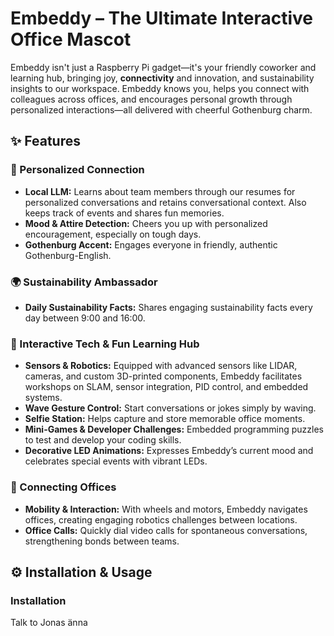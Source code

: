 # Embeddy – The Ultimate Interactive Office Mascot

Embeddy isn't just a Raspberry Pi gadget—it's your friendly coworker and learning hub, bringing joy, **connectivity** and innovation, and sustainability insights to our workspace.
Embeddy knows you, helps you connect with colleagues across offices, and encourages personal growth through personalized interactions—all delivered with cheerful Gothenburg charm.

## ✨ Features

### 🤗 Personalized Connection

- **Local LLM:** Learns about team members through our resumes for personalized conversations and retains conversational context. Also keeps track of events and shares fun memories.
- **Mood & Attire Detection:** Cheers you up with personalized encouragement, especially on tough days.
- **Gothenburg Accent:** Engages everyone in friendly, authentic Gothenburg-English.

### 🌍 Sustainability Ambassador

- **Daily Sustainability Facts:** Shares engaging sustainability facts every day between 9:00 and 16:00.

### 🤖 Interactive Tech & Fun Learning Hub

- **Sensors & Robotics:** Equipped with advanced sensors like LIDAR, cameras, and custom 3D-printed components, Embeddy facilitates workshops on SLAM, sensor integration, PID control, and embedded systems.
- **Wave Gesture Control:** Start conversations or jokes simply by waving.
- **Selfie Station:** Helps capture and store memorable office moments.
- **Mini-Games & Developer Challenges:** Embedded programming puzzles to test and develop your coding skills.
- **Decorative LED Animations:** Expresses Embeddy’s current mood and celebrates special events with vibrant LEDs.

### 📅 Connecting Offices

- **Mobility & Interaction:** With wheels and motors, Embeddy navigates offices, creating engaging robotics challenges between locations.
- **Office Calls:** Quickly dial video calls for spontaneous conversations, strengthening bonds between teams.

## ⚙️ Installation & Usage

### Installation

Talk to Jonas änna
